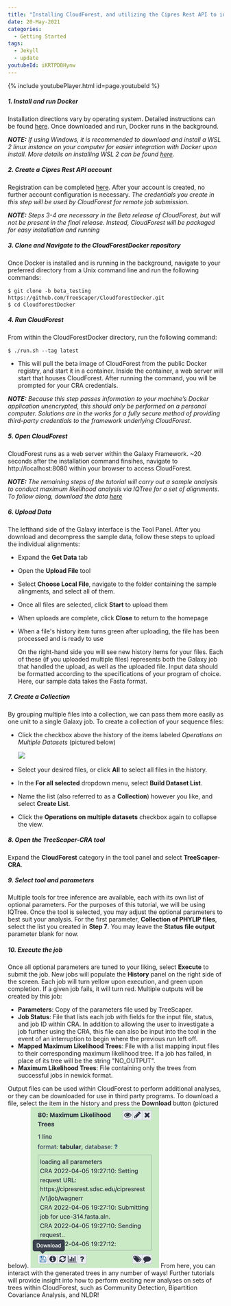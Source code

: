 ```yaml
---
title: "Installing CloudForest, and utilizing the Cipres Rest API to infer trees"
date: 20-May-2021
categories:
  - Getting Started
tags:
  - Jekyll
  - update
youtubeId: iKRTPDBHynw
---
```

{% include youtubePlayer.html id=page.youtubeId %}

##### 1. Install and run Docker
Installation directions vary by operating system. Detailed instructions can be found [here](https://docs.docker.com/get-docker/). Once downloaded and run, Docker runs in the background. 
  
***NOTE:*** *If using Windows, it is recommended to download and install a WSL 2 linux instance on your computer for easier integration with Docker upon install. More details on installing WSL 2 can be found [here](https://www.omgubuntu.co.uk/how-to-install-wsl2-on-windows-10).*  
  
##### 2. Create a Cipres Rest API account
Registration can be completed [here](https://www.phylo.org/restusers/register.action). After your account is created, no further account configuration is necessary. *The credentials you create in this step will be used by CloudForest for remote job submission.*

***NOTE:*** *Steps 3-4 are necessary in the Beta release of CloudForest, but will not be present in the final release. Instead, CloudForest will be packaged for easy installation and running*

##### 3. Clone and Navigate to the CloudForestDocker repository
Once Docker is installed and is running in the background, navigate to your preferred directory from a Unix command line and run the following commands:  
```
$ git clone -b beta_testing https://github.com/TreeScaper/CloudforestDocker.git
$ cd CloudforestDocker  
```

##### 4. Run CloudForest
From within the CloudForestDocker directory, run the following command:  
```
$ ./run.sh --tag latest
```

- This will pull the beta image of CloudForest from the public Docker registry, and start it in a container. Inside the container, a web server will start that houses CloudForest.
After running the command, you will be prompted for your CRA credentials.

***NOTE:*** *Because this step passes information to your machine’s Docker application unencrypted, this should only be performed on a personal computer. Solutions are in the works for a fully secure method of providing third-party credentials to the framework underlying CloudForest.*

##### 5. Open CloudForest
CloudForest runs as a web server within the Galaxy Framework. ~20 seconds after the installation command finsihes, navigate to http://localhost:8080 within your browser to access CloudForest.

***NOTE:*** *The remaining steps of the tutorial will carry out a sample analysis to conduct maximum likelihood analysis via IQTree for a set of alignments. To follow along, download the data [here](https://github.com/TreeScaper/TreeScaper.github.io/blob/master/sample_data/singhal_full.tgz)*

##### 6. Upload Data
The lefthand side of the Galaxy interface is the Tool Panel. After you download and decompress the sample data, follow these steps to upload the individual alignments:
- Expand the **Get Data** tab
- Open the **Upload File** tool
- Select **Choose Local File**, navigate to the folder containing the sample alingments, and select all of them.
- Once all files are selected,  click **Start** to upload them
- When uploads are complete, click **Close** to return to the homepage
- When a file's history item turns green after uploading, the file has been processed and is ready to use

    On the right-hand side you will see new history items for your files. Each of these (if you uploaded multiple files) represents both the Galaxy job that handled the upload, as well as the uploaded file.
    Input data should be formatted according to the specifications of your program of choice. Here, our sample data takes the Fasta format.

##### 7. Create a Collection
By grouping multiple files into a collection, we can pass them more easily as one unit to a single Galaxy job. To create a collection of your sequence files:
- Click the checkbox above the history of the items labeled *Operations on Multiple Datasets* (pictured below)

    <img src="https://i.imgur.com/6ORbi8q.png"/>

- Select your desired files, or click **All** to select all files in the history.
- In the **For all selected** dropdown menu, select **Build Dataset List**.
- Name the list (also referred to as a **Collection**) however you like, and select **Create List**.
- Click the **Operations on multiple datasets** checkbox again to collapse the view.

##### 8. Open the TreeScaper-CRA tool
Expand the **CloudForest** category in the tool panel and select **TreeScaper-CRA**.
##### 9. Select tool and parameters
Multiple tools for tree inference are available, each with its own list of optional parameters. For the purposes of this tutorial, we will be using IQTree.
Once the tool is selected, you may adjust the optional parameters to best suit your analysis.
For the first parameter, **Collection of PHYLIP files**, select the list you created in **Step 7**.
You may leave the **Status file output** parameter blank for now.
##### 10. Execute the job
Once all optional parameters are tuned to your liking, select **Execute** to submit the job. New jobs will populate the **History** panel on the right side of the screen. Each job will turn yellow upon execution, and green upon completion. If a given job fails, it will turn red. Multiple outputs will be created by this job:
- **Parameters**: Copy of the parameters file used by TreeScaper.
- **Job Status**: File that lists each job with fields for the input file, status, and job ID within CRA. In addition to allowing the user to investigate a job further using the CRA, this file can also be input into the tool in the event of an interruption to begin where the previous run left off.
- **Mapped Maximum Likelihood Trees**: File with a list mapping input files to their corresponding maximum likelihood tree. If a job has failed, in place of its tree will be the string "NO_OUTPUT".
- **Maximum Likelihood Trees**: File containing only the trees from successful jobs in newick format.

Output files can be used within CloudForest to perform additional analyses, or they can be downloaded for use in third party programs. To download a file, select the item in the history and press the **Download** button (pictured below).
<img src="../assets/images/max_likelihood_tree.png" width="300">
From here, you can interact with the generated trees in any number of ways! Further tutorials will provide insight into how to perform exciting new analyses on sets of trees within CloudForest, such as Community Detection, Bipartition Covariance Analysis, and NLDR!
